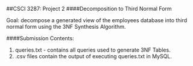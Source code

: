 ##CSCI 3287: Project 2
####Decomposition to Third Normal Form

Goal: decompose a generated view of the employees database into third normal form using the 3NF Synthesis Algorithm.

####Submission Contents: 
1. queries.txt - contains all queries used to generate 3NF Tables.
2. .csv files contain the output of executing queries.txt in MySQL.
